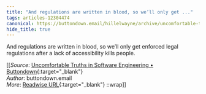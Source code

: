 ```yaml
---
title: "And regulations are written in blood, so we’ll only get ..."
tags: articles-12304474
canonical: https://buttondown.email/hillelwayne/archive/uncomfortable-truths-in-software-engineering/
hide_title: true
---
```


And regulations are written in blood, so we’ll only get enforced legal regulations after a lack of accessibility kills people.


[[_Source_: [Uncomfortable Truths in Software Engineering • Buttondown](https://buttondown.email/hillelwayne/archive/uncomfortable-truths-in-software-engineering/){:target="_blank"}<br>
_Author_: buttondown.email<br>
_More_: [Readwise URL](https://readwise.io/open/258996952){:target="_blank"}
::wrap]]